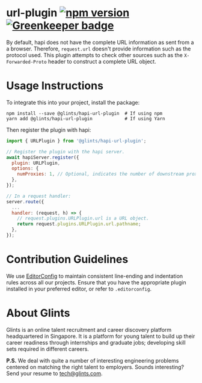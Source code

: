 # url-plugin [![npm version](https://badge.fury.io/js/%40glints%2Fhapi-url-plugin.svg)](https://badge.fury.io/js/%40glints%2Fhapi-url-plugin) [![Greenkeeper badge](https://badges.greenkeeper.io/glints-dev/hapi-url-plugin.svg)](https://greenkeeper.io/)

By default, hapi does not have the complete URL information as sent from a
a browser. Therefore, `request.url` doesn't provide information such as the
protocol used. This plugin attempts to check other sources such as the
`X-Forwarded-Proto` header to construct a complete URL object.

# Usage Instructions

To integrate this into your project, install the package:

```
npm install --save @glints/hapi-url-plugin  # If using npm
yarn add @glints/hapi-url-plugin            # If using Yarn
```

Then register the plugin with hapi:

```js
import { URLPlugin } from '@glints/hapi-url-plugin';

// Register the plugin with the hapi server.
await hapiServer.register({
  plugin: URLPlugin,
  options: {
    numProxies: 1, // Optional, indicates the number of downstream proxies.
  },
});

// In a request handler:
server.route({
  ...
  handler: (request, h) => {
    // request.plugins.URLPlugin.url is a URL object.
    return request.plugins.URLPlugin.url.pathname;
  },
});
```

# Contribution Guidelines

We use [EditorConfig](https://editorconfig.org) to maintain consistent line-ending and indentation rules across all our projects. Ensure that you have the appropriate plugin installed in your preferred editor, or refer to `.editorconfig`.

# About Glints

Glints is an online talent recruitment and career discovery platform headquartered in Singapore. It is a platform for young talent to build up their career readiness through internships and graduate jobs; developing skill sets required in different careers.

**P.S.** We deal with quite a number of interesting engineering problems centered on matching the right talent to employers. Sounds interesting? Send your resume to tech@glints.com.

